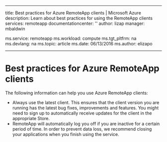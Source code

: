 
---
title: Best practices for Azure RemoteApp clients | Microsoft Azure
description: Learn about best practices for using the RemoteApp clients
services: remoteapp
documentationcenter: ''
author: lizap
manager: mbaldwin

ms.service: remoteapp
ms.workload: compute
ms.tgt_pltfrm: na
ms.devlang: na
ms.topic: article
ms.date: 06/13/2016
ms.author: elizapo

---
# Best practices for Azure RemoteApp clients
The following information can help you use Azure RemoteApp clients:

* Always use the latest client. This ensures that the client version you are running has the latest bug fixes, improvements and features. You might need to sign up to automatically receive updates for the client in the appropriate Store.
* RemoteApp will automatically log you off if you are inactive for a certain period of time. In order to prevent data loss, we recommend closing your applications when you finish using the service.

